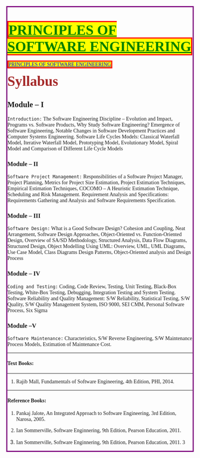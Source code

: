 
<div style=" border: 3px solid purple;">
<h1><span style="color:green;background-color:yellow;  border: 3px solid red;border-collapse: collapse;font-family:WildWest;font-size:1cm"> <u>PRINCIPLES OF SOFTWARE ENGINEERING</u></span></h1>

<span style="color:blue;background-color:yellow;  border: 3px solid red;border-collapse: collapse;font-family:WildWest;"> <u>PRINCIPLES OF SOFTWARE ENGINEERING</u></span>


<font face = "Bedrock">
 <span style=" font-size:1cm;color:brown;"><b>Syllabus</b></span>


## Module – I

`Introduction:` The Software Engineering Discipline – Evolution and Impact, Programs 
vs. Software Products, Why Study Software Engineering? Emergence of Software 
Engineering, Notable Changes in Software Development Practices and Computer 
Systems Engineering. 
Software Life Cycles Models: Classical Waterfall Model, Iterative Waterfall Model, 
Prototyping Model, Evolutionary Model, Spiral Model and Comparison of Different 
Life Cycle Models

### Module – II
`Software Project Management:` Responsibilities of a Software Project Manager, 
Project Planning, Metrics for Project Size Estimation, Project Estimation Techniques, 
Empirical Estimation Techniques, COCOMO – A Heuristic Estimation Technique, 
Scheduling and Risk Management. 
Requirement Analysis and Specifications: Requirements Gathering and Analysis and 
Software Requirements Specification. 

### Module – III
`Software Design:` What is a Good Software Design? Cohesion and Coupling, Neat 
Arrangement, 
Software Design Approaches, Object-Oriented vs. Function-Oriented Design, 
Overview of SA/SD Methodology, Structured Analysis, Data Flow Diagrams, 
Structured Design, 
Object Modelling Using UML: Overview, UML, UML Diagrams, Use Case Model, 
Class Diagrams Design Patterns, Object-Oriented analysis and Design Process 

### Module – IV
`Coding and Testing:` Coding, Code Review, Testing, Unit Testing, Black-Box 
Testing, White-Box Testing, Debugging, Integration Testing and System Testing. 
Software Reliability and Quality Management: S/W Reliability, Statistical Testing, 
S/W Quality, S/W Quality Management System, ISO 9000, SEI CMM, Personal 
Software Process, Six Sigma

### Module –V
`Software Maintenance:` Characteristics, S/W Reverse Engineering, S/W Maintenance 
Process Models, Estimation of Maintenance Cost.

---
#### Text Books: 

---
1. Rajib Mall, Fundamentals of Software Engineering, 4th Edition, PHI, 2014. 

---
#### Reference Books: 

1. Pankaj Jalote, An Integrated Approach to Software Engineering, 3rd Edition, Narosa, 2005. 
2. Ian Sommerville, Software Enginnering, 9th Edition, Pearson Education, 2011. 

3. Ian Sommerville, Software Enginnering, 9th Edition, Pearson Education, 2011. 3</font>
   
</div>
